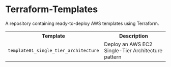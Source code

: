 # Terraform-Templates

A repository containing ready-to-deploy AWS templates using Terraform.

<table>
    <tr>
        <th>Template</th>
        <th>Description</th>
    </tr>
    <tr>
        <td><code>template01_single_tier_architecture</td>
        <td>Deploy an AWS EC2 Single-Tier Architecture pattern</td>
    </tr>
</table>
